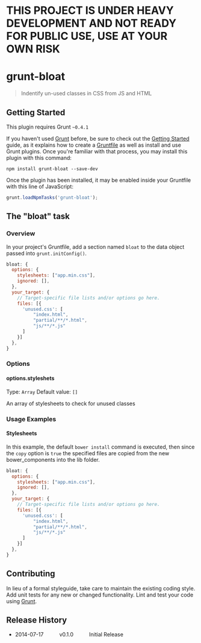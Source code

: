 # THIS PROJECT IS UNDER HEAVY DEVELOPMENT AND NOT READY FOR PUBLIC USE, USE AT YOUR OWN RISK

# grunt-bloat

> Indentify un-used classes in CSS from JS and HTML

## Getting Started
This plugin requires Grunt `~0.4.1`

If you haven't used [Grunt](http://gruntjs.com/) before, be sure to check out the [Getting Started](http://gruntjs.com/getting-started) guide, as it explains how to create a [Gruntfile](http://gruntjs.com/sample-gruntfile) as well as install and use Grunt plugins. Once you're familiar with that process, you may install this plugin with this command:

```shell
npm install grunt-bloat --save-dev
```

Once the plugin has been installed, it may be enabled inside your Gruntfile with this line of JavaScript:

```js
grunt.loadNpmTasks('grunt-bloat');
```

## The "bloat" task

### Overview
In your project's Gruntfile, add a section named `bloat` to the data object passed into `grunt.initConfig()`.

```js
bloat: {
  options: {
    stylesheets: ["app.min.css"],
    ignored: [],
  },
  your_target: {
    // Target-specific file lists and/or options go here.
    files: [{
      'unused.css': [
          "index.html",
          "partial/**/*.html",
          "js/**/*.js"
      ]
    }]
  },
}
```

### Options

#### options.styleshets
Type: `Array`
Default value: `[]`

An array of stylesheets to check for unused classes

### Usage Examples

#### Stylesheets
In this example, the default `bower install` command is executed, then since the `copy` option is `true` the specified files are copied from the new bower_components into the lib folder.

```js
bloat: {
  options: {
    stylesheets: ["app.min.css"],
    ignored: [],
  },
  your_target: {
    // Target-specific file lists and/or options go here.
    files: [{
      'unused.css': [
          "index.html",
          "partial/**/*.html",
          "js/**/*.js"
      ]
    }]
  },
}
```

## Contributing
In lieu of a formal styleguide, take care to maintain the existing coding style. Add unit tests for any new or changed functionality. Lint and test your code using [Grunt](http://gruntjs.com/).

## Release History
 * 2014-07-17   v0.1.0   Initial Release
